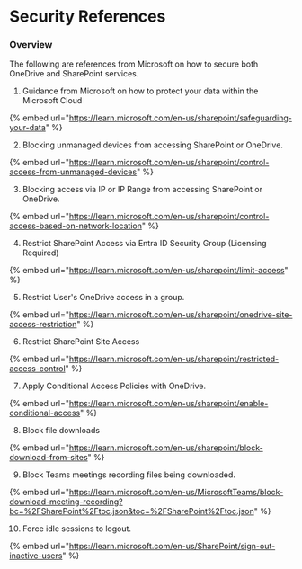 # Security References

### Overview

The following are references from Microsoft on how to secure both OneDrive and SharePoint services.

1. Guidance from Microsoft on how to protect your data within the Microsoft Cloud

{% embed url="https://learn.microsoft.com/en-us/sharepoint/safeguarding-your-data" %}

2. Blocking unmanaged devices from accessing SharePoint or OneDrive.

{% embed url="https://learn.microsoft.com/en-us/sharepoint/control-access-from-unmanaged-devices" %}

3. Blocking access via IP or IP Range from accessing SharePoint or OneDrive.

{% embed url="https://learn.microsoft.com/en-us/sharepoint/control-access-based-on-network-location" %}

4. Restrict SharePoint Access via Entra ID Security Group (Licensing Required)

{% embed url="https://learn.microsoft.com/en-us/sharepoint/limit-access" %}

5. Restrict User's OneDrive access in a group.

{% embed url="https://learn.microsoft.com/en-us/sharepoint/onedrive-site-access-restriction" %}

6. Restrict SharePoint Site Access&#x20;

{% embed url="https://learn.microsoft.com/en-us/sharepoint/restricted-access-control" %}

7. Apply Conditional Access Policies with OneDrive.

{% embed url="https://learn.microsoft.com/en-us/sharepoint/enable-conditional-access" %}

8. Block file downloads

{% embed url="https://learn.microsoft.com/en-us/sharepoint/block-download-from-sites" %}

9. Block Teams meetings recording files being downloaded.&#x20;

{% embed url="https://learn.microsoft.com/en-us/MicrosoftTeams/block-download-meeting-recording?bc=%2FSharePoint%2Ftoc.json&toc=%2FSharePoint%2Ftoc.json" %}

10. Force idle sessions to logout.&#x20;

{% embed url="https://learn.microsoft.com/en-us/SharePoint/sign-out-inactive-users" %}

